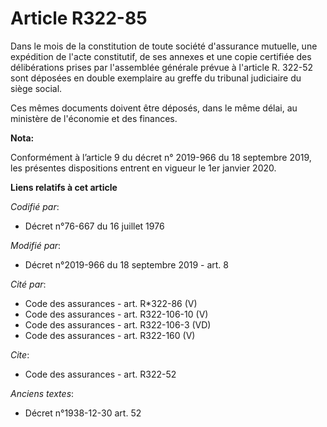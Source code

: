 # Article R322-85

Dans le mois de la constitution de toute société d'assurance mutuelle, une expédition de l'acte constitutif, de ses annexes
et une copie certifiée des délibérations prises par l'assemblée générale prévue à l'article R. 322-52 sont déposées en double
exemplaire au greffe du   tribunal judiciaire du siège social. 

Ces mêmes documents doivent être déposés, dans le même délai, au ministère de l'économie et des finances.

**Nota:**

Conformément à l’article 9 du décret n° 2019-966 du 18 septembre 2019, les présentes dispositions entrent en vigueur le 1er
janvier 2020.

**Liens relatifs à cet article**

_Codifié par_:

  - Décret n°76-667 du 16 juillet 1976

_Modifié par_:

  - Décret n°2019-966 du 18 septembre 2019 - art. 8

_Cité par_:

  - Code des assurances - art. R*322-86 (V)
  - Code des assurances - art. R322-106-10 (V)
  - Code des assurances - art. R322-106-3 (VD)
  - Code des assurances - art. R322-160 (V)

_Cite_:

  - Code des assurances - art. R322-52

_Anciens textes_:

  - Décret n°1938-12-30 art. 52
